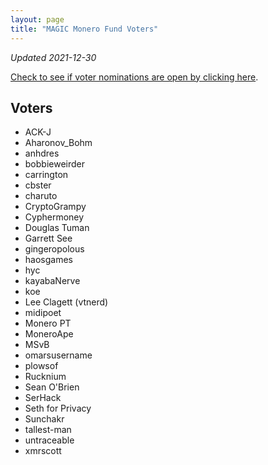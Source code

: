 ```yaml
---
layout: page
title: "MAGIC Monero Fund Voters"
---
```


*Updated 2021-12-30*

[Check to see if voter nominations are open by clicking here](https://github.com/MAGICGrants/Monero-Fund).

## Voters

* ACK-J
* Aharonov_Bohm
* anhdres
* bobbieweirder
* carrington
* cbster
* charuto
* CryptoGrampy
* Cyphermoney
* Douglas Tuman
* Garrett See
* gingeropolous
* haosgames
* hyc
* kayabaNerve
* koe
* Lee Clagett (vtnerd)
* midipoet
* Monero PT
* MoneroApe
* MSvB
* omarsusername
* plowsof
* Rucknium
* Sean O'Brien
* SerHack
* Seth for Privacy
* Sunchakr
* tallest-man
* untraceable
* xmrscott

